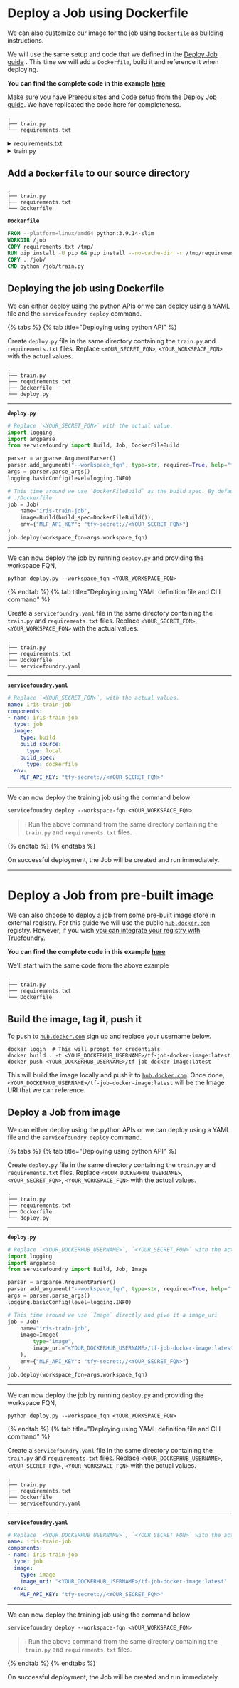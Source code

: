 # Deploy a Job using Dockerfile

We can also customize our image for the job using `Dockerfile` as building instructions.

We will use the same setup and code that we defined in the [Deploy Job guide](./deploy.md) . This time we will add a `Dockerfile`, build it and reference it when deploying.

**You can find the complete code in this example [here](https://github.com/truefoundry/truefoundry-examples/tree/main/deployment/job/dockerfile)**

Make sure you have [Prerequisites](./deploy.md#prerequisites) and [Code](./deploy.md#code-and-dependencies) setup from the [Deploy Job guide](./deploy.md). We have replicated the code here for completeness.

```
.
├── train.py
└── requirements.txt
```

<details>
  <summary>requirements.txt</summary>

  ```
  pandas==1.4.4
  numpy==1.22.4
  scikit-learn==1.1.2
  mlfoundry>=0.4.2,<0.5
  servicefoundry>=0.1.96,<0.2.0
  ```

</details>

<details>
  <summary>train.py</summary>

  ```python
  import mlfoundry
  from sklearn.datasets import load_iris
  from sklearn.model_selection import train_test_split
  from sklearn.pipeline import Pipeline
  from sklearn.preprocessing import StandardScaler
  from sklearn.svm import SVC
  from sklearn.metrics import classification_report

  X, y = load_iris(as_frame=True, return_X_y=True)
  X = X.rename(columns={
          "sepal length (cm)": "sepal_length",
          "sepal width (cm)": "sepal_width",
          "petal length (cm)": "petal_length",
          "petal width (cm)": "petal_width",
  })

  # NOTE:- You can pass these configurations via command line
  # arguments, config file, environment variables.
  X_train, X_test, y_train, y_test = train_test_split(
      X, y, test_size=0.2, random_state=42, stratify=y
  )
  pipe = Pipeline([("scaler", StandardScaler()), ("svc", SVC())])
  pipe.fit(X_train, y_train)
  print(classification_report(y_true=y_test, y_pred=pipe.predict(X_test)))

  # Here we are using Truefoundry's Model Registry, you can push model to any storage 
  run = mlfoundry.get_client().create_run(project_name="iris-classification")
  model_version = run.log_model(
      name="iris-classifier",
      model=model,
      framework="sklearn",
      description="SVC model trained on initial data",
  )
  print(f"Logged model: {model_version.fqn}")
  ```
</details>


## Add a `Dockerfile` to our source directory

```
.
├── train.py
├── requirements.txt
└── Dockerfile
```

**`Dockerfile`**

```dockerfile
FROM --platform=linux/amd64 python:3.9.14-slim
WORKDIR /job
COPY requirements.txt /tmp/
RUN pip install -U pip && pip install --no-cache-dir -r /tmp/requirements.txt
COPY . /job/
CMD python /job/train.py
```


## Deploying the job using Dockerfile
We can either deploy using the python APIs or we can deploy using a YAML file and the `servicefoundry deploy` command.

{% tabs %}
{% tab title="Deploying using python API" %}

Create `deploy.py` file in the same directory containing the `train.py` and `requirements.txt` files. Replace `<YOUR_SECRET_FQN>`, `<YOUR_WORKSPACE_FQN>`  with the actual values.

```
.
├── train.py
├── requirements.txt
├── Dockerfile
└── deploy.py
```

---

**`deploy.py`**

```python
# Replace `<YOUR_SECRET_FQN>` with the actual value.
import logging
import argparse
from servicefoundry import Build, Job, DockerFileBuild

parser = argparse.ArgumentParser()
parser.add_argument("--workspace_fqn", type=str, required=True, help="fqn of the workspace to deploy to")
args = parser.parse_args()
logging.basicConfig(level=logging.INFO)

# This time around we use `DockerFileBuild` as the build spec. By default it looks for
# ./Dockerfile
job = Job(
    name="iris-train-job",
    image=Build(build_spec=DockerFileBuild()),
    env={"MLF_API_KEY": "tfy-secret://<YOUR_SECRET_FQN>"}
)
job.deploy(workspace_fqn=args.workspace_fqn)
```

---

We can now deploy the job by running `deploy.py` and providing the workspace FQN, 

```shell
python deploy.py --workspace_fqn <YOUR_WORKSPACE_FQN>
```

{% endtab %}
{% tab title="Deploying using YAML definition file and CLI command" %} 

Create a `servicefoundry.yaml` file  in the same directory containing the `train.py` and `requirements.txt` files. Replace `<YOUR_SECRET_FQN>`, `<YOUR_WORKSPACE_FQN>`  with the actual values.

```
.
├── train.py
├── requirements.txt
├── Dockerfile
└── servicefoundry.yaml
```

---

**`servicefoundry.yaml`**

```yaml
# Replace `<YOUR_SECRET_FQN>`, with the actual values.
name: iris-train-job
components:
- name: iris-train-job
  type: job
  image:
    type: build
    build_source:
      type: local
    build_spec:
      type: dockerfile
  env:
    MLF_API_KEY: "tfy-secret://<YOUR_SECRET_FQN>"
```

---

We can now deploy the training job using the command below

```shell
servicefoundry deploy --workspace-fqn <YOUR_WORKSPACE_FQN>
```
> :information_source: Run the above command from the same directory containing the `train.py` and `requirements.txt` files.

{% endtab %}
{% endtabs %}

On successful deployment, the Job will be created and run immediately.  

---

# Deploy a Job from pre-built image

We can also choose to deploy a job from some pre-built image store in external registry. For this guide we will use the public [`hub.docker.com`](https://hub.docker.com/) registry. However, if you wish [you can integrate your registry with Truefoundry](../../deploy-on-own-cloud/servicefoundry-bootstrap.md#setup-a-default-docker-image-registry).

**You can find the complete code in this example [here](https://github.com/truefoundry/truefoundry-examples/tree/main/deployment/job/docker_image)**

We'll start with the same code from the above example

```
.
├── train.py
├── requirements.txt
└── Dockerfile
```

## Build the image, tag it, push it

To push to [`hub.docker.com`](https://hub.docker.com/) sign up and replace your username below.

```shell
docker login  # This will prompt for credentials
docker build . -t <YOUR_DOCKERHUB_USERNAME>/tf-job-docker-image:latest
docker push <YOUR_DOCKERHUB_USERNAME>/tf-job-docker-image:latest
```

This will build the image locally and push it to [`hub.docker.com`](https://hub.docker.com/). Once done, `<YOUR_DOCKERHUB_USERNAME>/tf-job-docker-image:latest` will be the Image URI that we can reference.

## Deploy a Job from image

We can either deploy using the python APIs or we can deploy using a YAML file and the `servicefoundry deploy` command.

{% tabs %}
{% tab title="Deploying using python API" %}

Create `deploy.py` file in the same directory containing the `train.py` and `requirements.txt` files. Replace `<YOUR_DOCKERHUB_USERNAME>`, `<YOUR_SECRET_FQN>`, `<YOUR_WORKSPACE_FQN>`  with the actual values.

```
.
├── train.py
├── requirements.txt
├── Dockerfile
└── deploy.py
```

---

**`deploy.py`**

```python
# Replace `<YOUR_DOCKERHUB_USERNAME>`, `<YOUR_SECRET_FQN>` with the actual values.
import logging
import argparse
from servicefoundry import Build, Job, Image

parser = argparse.ArgumentParser()
parser.add_argument("--workspace_fqn", type=str, required=True, help="fqn of the workspace to deploy to")
args = parser.parse_args()
logging.basicConfig(level=logging.INFO)

# This time around we use `Image` directly and give it a image_uri
job = Job(
    name="iris-train-job",
    image=Image(
        type="image",
        image_uri="<YOUR_DOCKERHUB_USERNAME>/tf-job-docker-image:latest"
    ),
    env={"MLF_API_KEY": "tfy-secret://<YOUR_SECRET_FQN>"}
)
job.deploy(workspace_fqn=args.workspace_fqn)
```

---

We can now deploy the job by running `deploy.py` and providing the workspace FQN, 

```shell
python deploy.py --workspace_fqn <YOUR_WORKSPACE_FQN>
```

{% endtab %}
{% tab title="Deploying using YAML definition file and CLI command" %} 

Create a `servicefoundry.yaml` file  in the same directory containing the `train.py` and `requirements.txt` files. Replace `<YOUR_DOCKERHUB_USERNAME>`, `<YOUR_SECRET_FQN>`, `<YOUR_WORKSPACE_FQN>`  with the actual values.

```
.
├── train.py
├── requirements.txt
├── Dockerfile
└── servicefoundry.yaml
```

---

**`servicefoundry.yaml`**

```yaml
# Replace `<YOUR_DOCKERHUB_USERNAME>`, `<YOUR_SECRET_FQN>` with the actual values.
name: iris-train-job
components:
- name: iris-train-job
  type: job
  image:
    type: image
    image_uri: "<YOUR_DOCKERHUB_USERNAME>/tf-job-docker-image:latest"
  env:
    MLF_API_KEY: "tfy-secret://<YOUR_SECRET_FQN>"
```

---

We can now deploy the training job using the command below

```shell
servicefoundry deploy --workspace-fqn <YOUR_WORKSPACE_FQN>
```

> :information_source: Run the above command from the same directory containing the `train.py` and `requirements.txt` files.

{% endtab %}
{% endtabs %}

On successful deployment, the Job will be created and run immediately.  